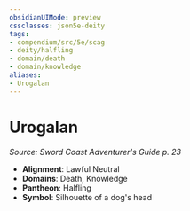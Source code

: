 ```yaml
---
obsidianUIMode: preview
cssclasses: json5e-deity
tags:
- compendium/src/5e/scag
- deity/halfling
- domain/death
- domain/knowledge
aliases: 
- Urogalan
---
```

# Urogalan
*Source: Sword Coast Adventurer's Guide p. 23* 

- **Alignment**: Lawful Neutral
- **Domains**: Death, Knowledge
- **Pantheon**: Halfling
- **Symbol**: Silhouette of a dog's head